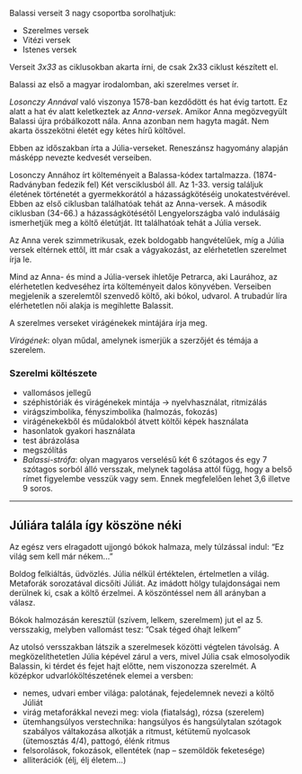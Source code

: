 Balassi verseit 3 nagy csoportba sorolhatjuk:

 - Szerelmes versek
 - Vitézi versek
 - Istenes versek

Verseit *3x33* as ciklusokban akarta írni, de csak 2x33 ciklust készített el.

Balassi az első a magyar irodalomban, aki szerelmes verset ír.

*Losonczy Annával* való viszonya 1578-ban kezdődött és hat évig tartott. Ez alatt a hat év alatt keletkeztek az *Anna-versek*. Amikor Anna megözvegyült Balassi újra próbálkozott nála. Anna azonban nem hagyta magát. Nem akarta összekötni életét egy kétes hírű költővel.

Ebben az időszakban írta a Júlia-verseket. Reneszánsz hagyomány alapján másképp nevezte kedvesét verseiben.

Losonczy Annához írt költeményeit a Balassa-kódex tartalmazza. (1874-Radványban fedezik fel) Két versciklusból áll. Az 1-33. versig találjuk életének történetét a gyermekkorától a házasságkötéséig unokatestvérével. Ebben az első ciklusban találhatóak tehát az Anna-versek. A második ciklusban (34-66.) a házasságkötésétől Lengyelországba való indulásáig ismerhetjük meg a költő életútját. Itt találhatóak tehát a Júlia versek.

Az Anna verek szimmetrikusak, ezek boldogabb hangvételűek, míg a Júlia versek eltérnek ettől, itt már csak a vágyakozást, az elérhetetlen szerelmet írja le.

Mind az Anna- és mind a Júlia-versek ihletője Petrarca, aki Laurához, az elérhetetlen kedveséhez írta költeményeit dalos könyvében. Verseiben megjelenik a szerelemtől szenvedő költő, aki bókol, udvarol. A trubadúr líra elérhetetlen női alakja is megihlette Balassit.

A szerelmes verseket virágénekek mintájára írja meg.

*Virágének*: olyan műdal, amelynek ismerjük a szerzőjét és témája a szerelem.

### Szerelmi költészete

 - vallomásos jellegű
 - széphistóriák és virágénekek mintája → nyelvhasználat, ritmizálás
 - virágszimbolika, fényszimbolika (halmozás, fokozás)
 - virágénekekből és műdalokból átvett költői képek használata
 - hasonlatok gyakori használata
 - test ábrázolása
 - megszólítás
 - *Balassi-strófa*: olyan magyaros verselésű két 6 szótagos és egy 7 szótagos sorból álló versszak, melynek tagolása attól függ, hogy a belső rímet figyelembe vesszük vagy sem. Ennek megfelelően lehet 3,6 illetve 9 soros.

---

## Júliára talála így köszöne néki

Az egész vers elragadott ujjongó bókok halmaza, mely túlzással indul: “Ez világ sem kell már nékem...”

Boldog felkiáltás, üdvözlés. Júlia nélkül értéktelen, értelmetlen a világ. Metaforák sorozatával dicsőíti Júliát. Az imádott hölgy tulajdonságai nem derülnek ki, csak a költő érzelmei. A köszöntéssel nem áll arányban a válasz.

Bókok halmozásán keresztül (szívem, lelkem, szerelmem) jut el az 5. versszakig, melyben vallomást tesz: ”Csak téged óhajt lelkem”

Az utolsó versszakban látszik a szerelmesek közötti végtelen távolság. A megközelíthetetlen Júlia képével zárul a vers, mivel Júlia csak elmosolyodik Balassin, ki térdet és fejet hajt előtte, nem viszonozza szerelmét. A középkor udvarlóköltészetének elemei a versben:

 - nemes, udvari ember világa: palotának, fejedelemnek nevezi a költő Júliát
 - virág metaforákkal nevezi meg: viola (fiatalság), rózsa (szerelem)
 - ütemhangsúlyos verstechnika: hangsúlyos és hangsúlytalan szótagok szabályos váltakozása alkotják a ritmust, kétütemű nyolcasok (ütemosztás 4/4), pattogó, élénk ritmus
 - felsorolások, fokozások, ellentétek (nap – szemöldök feketesége)
 - alliterációk (élj, élj életem...)

